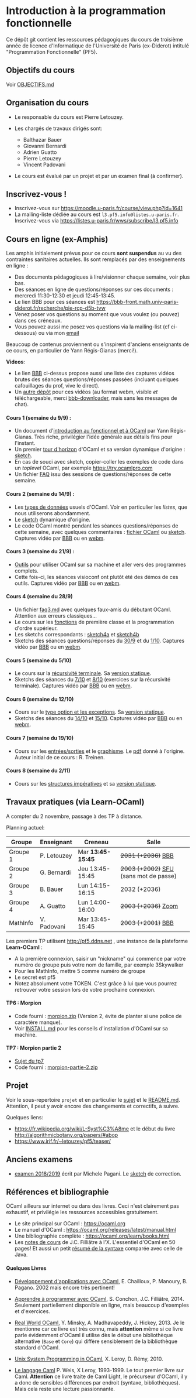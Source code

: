 # Introduction à la programmation fonctionnelle

Ce dépôt git contient les ressources pédagogiques du cours de troisième
année de licence d'Informatique de l'Université de Paris (ex-Diderot) intitulé
"Programmation Fonctionnelle" (PF5).

## Objectifs du cours

Voir [OBJECTIFS.md](OBJECTIFS.md)

## Organisation du cours

- Le responsable du cours est Pierre Letouzey. 

- Les chargés de travaux dirigés sont:
  - Balthazar Bauer
  - Giovanni Bernardi
  - Adrien Guatto
  - Pierre Letouzey
  - Vincent Padovani

- Le cours est évalué par un projet et par un examen final (à confirmer).

## Inscrivez-vous !

- Inscrivez-vous sur https://moodle.u-paris.fr/course/view.php?id=1641
- La mailing-liste dédiée au cours est `l3.pf5.info@listes.u-paris.fr`. Inscrivez-vous via https://listes.u-paris.fr/wws/subscribe/l3.pf5.info


## Cours en ligne (ex-Amphis)

Les amphis initialement prévus pour ce cours **sont suspendus** au vu des contraintes sanitaires actuelles.
Ils sont remplacés par des enseignements en ligne :
  - Des documents pédagogiques à lire/visionner chaque semaine, voir plus bas.
  - Des séances en ligne de questions/réponses sur ces documents : mercredi 11:30-12:30 et jeudi 12:45-13:45.
  - Le lien BBB pour ces séances est https://bbb-front.math.univ-paris-diderot.fr/recherche/pie-rcp-d5b-tvw
  - Venez poser vos questions au moment que vous voulez (ou pouvez) dans ces créneaux.
  - Vous pouvez aussi me posez vos questions via la mailing-list (cf ci-dessous) ou via mon [email](http://www.irif.fr/~letouzey)

Beaucoup de contenus proviennent ou s'inspirent d'anciens enseignants de ce cours, en particulier de Yann Régis-Gianas (merci!).

**Videos**:
  - Le lien [BBB](https://bbb-front.math.univ-paris-diderot.fr/recherche/pie-rcp-d5b-tvw) ci-dessus propose aussi une liste des captures vidéos brutes des séances questions/réponses passées (incluant quelques cafouillages du prof, vive le direct).
  - Un [autre dépôt](https://www.irif.fr/~letouzey/pf5/videos) pour ces vidéos (au format webm, visible *et* téléchargeable, merci [bbb-downloader](https://github.com/trahay/bbb-downloader), mais sans les messages de chat).

#### Cours 1 (semaine du 9/9) :
  - Un document d'[introduction au fonctionnel et à OCaml](slides/cours-01-yann.pdf) par Yann Régis-Gianas. 
    Très riche, privilégier l'idée générale aux détails fins pour l'instant.
  - Un premier [tour d'horizon](slides/cours-01-tour.md) d'OCaml et sa version dynamique d'origine : [sketch](https://sketch.sh/s/H3xyXu6P3YdaHMqOVYXq6b/).
  - En cas de souci avec sketch, copier-coller les exemples de code dans un *toplevel* OCaml, par exemple https://try.ocamlpro.com
  - Un fichier [FAQ](faq/faq1.md) issu des sessions de questions/réponses de cette semaine.

#### Cours 2 (semaine du 14/9) :
  - Les [types de données](slides/cours-02-types.md) usuels d'OCaml. Voir en particulier les *listes*, que nous utiliserons abondamment.
  - Le [sketch](https://sketch.sh/s/RjxDVUFPNMiZqKxDtzdezN/) dynamique d'origine.
  - Le code OCaml montré pendant les séances questions/réponses de cette semaine, avec quelques commentaires : [fichier OCaml](faq/faq2.ml) ou [sketch](https://sketch.sh/s/nhihzKwLxmobjB0TDbEeKk/). Captures vidéo par [BBB](https://bbb-front.math.univ-paris-diderot.fr/recherche/pie-rcp-d5b-tvw) ou en [webm](https://www.irif.fr/~letouzey/pf5/videos).

#### Cours 3 (semaine du 21/9) :
  - [Outils](slides/cours-03-outils.md) pour utiliser OCaml sur sa machine et aller vers des programmes complets.
  - Cette fois-ci, les séances visioconf ont plutôt été des démos de ces outils. Captures vidéo par [BBB](https://bbb-front.math.univ-paris-diderot.fr/recherche/pie-rcp-d5b-tvw) ou en [webm](https://www.irif.fr/~letouzey/pf5/videos).

#### Cours 4 (semaine du 28/9)
  - Un fichier [faq3.md](faq/faq3.md) avec quelques faux-amis du débutant OCaml. Attention aux erreurs classiques...
  - Le cours sur les [fonctions](slides/cours-04-fun.md) de première classe et la programmation d'ordre supérieur.
  - Les sketchs correspondants : [sketch4a](https://sketch.sh/s/XjV2RE6tIUAJkvdfQ1rgFN/) et [sketch4b](https://sketch.sh/s/tDqsDWq7jwLNCLPX3mzky7/)
  - Sketchs des séances questions/réponses du [30/9](https://sketch.sh/s/iHoll1bLeBUb3LCn5Hw22U/) et du [1/10](https://sketch.sh/s/JFcq7Uv7yfl5BtcobMwcWe/). Captures vidéo par [BBB](https://bbb-front.math.univ-paris-diderot.fr/recherche/pie-rcp-d5b-tvw) ou en [webm](https://www.irif.fr/~letouzey/pf5/videos).

#### Cours 5 (semaine du 5/10)
  - Le cours sur la [récursivité terminale](https://sketch.sh/s/6k9ft6DS3nA6xQjVNa4v1g/). Sa [version statique](slides/cours-05-tailrec.md).
  - Sketchs des séances du [7/10](https://sketch.sh/s/PFfSXHi1Swq166PNO4W7lK/) et [8/10](https://sketch.sh/s/xqq4NfSAyoChnDhjTGemTS/) (exercices sur la récursivité terminale). Captures vidéo par [BBB](https://bbb-front.math.univ-paris-diderot.fr/recherche/pie-rcp-d5b-tvw) ou en [webm](https://www.irif.fr/~letouzey/pf5/videos).

#### Cours 6 (semaine du 12/10)
  - Cours sur le [type option et les exceptions](https://sketch.sh/s/LNYzzbJLVpKgRIEYW5l2pM/). Sa [version statique](slides/cours-06-exn.md).
  - Sketchs des séances du [14/10](https://sketch.sh/s/pmgQm3hZcaHFMIEZuuNEZT/) et [15/10](https://sketch.sh/s/ntcctHLxV6FYVAXN4epFaL/). Captures vidéo par [BBB](https://bbb-front.math.univ-paris-diderot.fr/recherche/pie-rcp-d5b-tvw) ou en [webm](https://www.irif.fr/~letouzey/pf5/videos).

#### Cours 7 (semaine du 19/10)
  - Cours sur les [entrées/sorties](slides/cours-07a-io.md) et le [graphisme](slides/cours-07b-graphics.md). Le [pdf](slides/cours-07-io-graphics.pdf) donné à l'origine. Auteur initial de ce cours : R. Treinen.

#### Cours 8 (semaine du 2/11)
  - Cours sur les [structures impératives](https://sketch.sh/s/odCwxaMbe7e5NxgNAboW9e/) et sa [version statique](slides/cours-08-imperatif.md).

## Travaux pratiques (via Learn-OCaml)

A compter du 2 novembre, passage à des TP à distance.

Planning actuel:

| Groupe   | Enseignant  | Creneau         | Salle        |
|----------|-------------|-----------------|--------------|
| Groupe 1 | P. Letouzey | Mar **13:45-15:45** | ~~2031 (+2036)~~ [BBB](https://bbb-front.math.univ-paris-diderot.fr/recherche/pie-m7s-reo-mzs) |
| Groupe 2 | G. Bernardi | Jeu 13:45-15:45 | ~~2003 (+2002)~~ [SFU](https://vps-63c87489.vps.ovh.net:8443/group/pf5) (sans mot de passe)|
| Groupe 3 | B. Bauer    | Lun 14:15-16:15 | 2032 (+2036) |
| Groupe 4 | A. Guatto   | Lun 14:00-16:00 | ~~2003 (+2036)~~ [Zoom](https://u-paris.zoom.us/j/85003023927) |
| MathInfo | V. Padovani | Mar 13:45-15:45 | ~~2003 (+2001)~~ [BBB](https://bbb-front.math.univ-paris-diderot.fr/recherche/vin-3pn-fce-cgh) |

Les premiers TP utilisent http://pf5.ddns.net , une instance de la plateforme **Learn-OCaml** : 
- A la première connexion, saisir un "nickname" qui commence par votre numéro de groupe puis votre nom de famille, par exemple 3Skywalker
- Pour les MathInfo, mettre 5 comme numéro de groupe
- Le secret est pf5
- Notez absolument votre TOKEN. C'est grâce à lui que vous pourrez retrouver votre session lors de votre prochaine connexion.

#### TP6 : Morpion

- Code fourni : [morpion.zip](tp/morpion.zip) (Version 2, évite de planter si une police de caractère manque).
- Voir [INSTALL.md](INSTALL.md) pour les conseils d'installation d'OCaml sur sa machine.

#### TP7 : Morpion partie 2

- [Sujet du tp7](tp/tp7.pdf)
- Code fourni : [morpion-partie-2.zip](tp/morpion-partie-2.zip)

## Projet

Voir le sous-repertoire `projet` et en particulier le [sujet](projet/projet.pdf) et le [README.md](projet/README.md).
Attention, il peut y avoir encore des changements et correctifs, à suivre.

Quelques liens:
  - https://fr.wikipedia.org/wiki/L-Syst%C3%A8me et le début du livre http://algorithmicbotany.org/papers/#abop
  - https://www.irif.fr/~letouzey/pf5/teaser/

## Anciens examens

- [examen 2018/2019](exams/examen1819.pdf) écrit par Michele Pagani.
  Le [sketch](https://sketch.sh/s/dgfrHHkNzdUuf3VYTRO3Vy/) de correction.

## Références et bibliographie

OCaml ailleurs sur internet ou dans des livres. Ceci n'est clairement pas exhaustif, et privilégie les ressources accessibles gratuitement.

- Le site principal sur OCaml : https://ocaml.org
- Le manuel d'OCaml : https://ocaml.org/releases/latest/manual.html
- Une bibliographie complète : https://ocaml.org/learn/books.html
- Les [notes de cours](http://www.enseignement.polytechnique.fr/profs/informatique/Jean-Christophe.Filliatre/14-15/INF549/ocaml.pdf) de J.C. Filliâtre à l'X. L'essentiel d'OCaml en 50 pages!
  Et aussi un petit [résumé de la syntaxe](http://www.enseignement.polytechnique.fr/profs/informatique/Jean-Christophe.Filliatre/14-15/INF549/memo-java-ocaml.pdf) comparée avec celle de Java.

#### Quelques Livres

- [Développement d'applications avec OCaml](https://www-apr.lip6.fr/~chaillou/Public/DA-OCAML/index.html), E. Chailloux, P. Manoury, B. Pagano. 2002 mais encore très pertinent!

- [Apprendre à programmer avec OCaml](http://programmer-avec-ocaml.lri.fr/), S. Conchon, J.C. Filliâtre, 2014. Seulement partiellement disponible en ligne, mais beaucoup d'exemples et d'exercices.

- [Real World OCaml](https://dev.realworldocaml.org/), Y. Minsky, A. Madhavapeddy, J. Hickey, 2013. Je le mentionne car ce livre est très connu, mais **attention** même si ce livre parle évidemment d'OCaml il utilise dès le début une bibliothèque alternative (`Base` et `Core`) qui diffère sensiblement de la bibliothèque standard d'OCaml.

- [Unix System Programming in OCaml](http://ocaml.github.io/ocamlunix/), X. Leroy, D. Rémy, 2010.

- [Le langage Caml](http://caml.inria.fr/pub/distrib/books/llc.pdf) P. Weis, X Leroy, 1993-1999.
  Le tout premier livre sur Caml. **Attention** ce livre traite de Caml Light, le précurseur d'OCaml, il y a donc de sensibles différences par endroit (syntaxe, bibliothèques). Mais cela reste une lecture passionnante.
